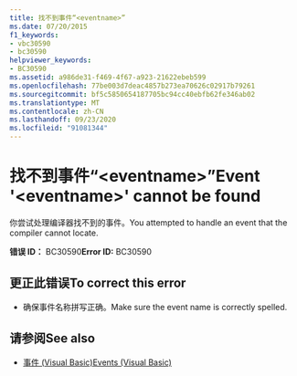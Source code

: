 ```yaml
---
title: 找不到事件“<eventname>”
ms.date: 07/20/2015
f1_keywords:
- vbc30590
- bc30590
helpviewer_keywords:
- BC30590
ms.assetid: a986de31-f469-4f67-a923-21622ebeb599
ms.openlocfilehash: 77be003d7deac4857b273ea70626c02917b79261
ms.sourcegitcommit: bf5c5850654187705bc94cc40ebfb62fe346ab02
ms.translationtype: MT
ms.contentlocale: zh-CN
ms.lasthandoff: 09/23/2020
ms.locfileid: "91081344"
---
```

# <a name="event-eventname-cannot-be-found"></a><span data-ttu-id="d9713-102">找不到事件“\<eventname>”</span><span class="sxs-lookup"><span data-stu-id="d9713-102">Event '\<eventname>' cannot be found</span></span>

<span data-ttu-id="d9713-103">你尝试处理编译器找不到的事件。</span><span class="sxs-lookup"><span data-stu-id="d9713-103">You attempted to handle an event that the compiler cannot locate.</span></span>  
  
 <span data-ttu-id="d9713-104">**错误 ID：** BC30590</span><span class="sxs-lookup"><span data-stu-id="d9713-104">**Error ID:** BC30590</span></span>  
  
## <a name="to-correct-this-error"></a><span data-ttu-id="d9713-105">更正此错误</span><span class="sxs-lookup"><span data-stu-id="d9713-105">To correct this error</span></span>  
  
- <span data-ttu-id="d9713-106">确保事件名称拼写正确。</span><span class="sxs-lookup"><span data-stu-id="d9713-106">Make sure the event name is correctly spelled.</span></span>  
  
## <a name="see-also"></a><span data-ttu-id="d9713-107">请参阅</span><span class="sxs-lookup"><span data-stu-id="d9713-107">See also</span></span>

- [<span data-ttu-id="d9713-108">事件 (Visual Basic)</span><span class="sxs-lookup"><span data-stu-id="d9713-108">Events (Visual Basic)</span></span>](../programming-guide/language-features/events/index.md)
